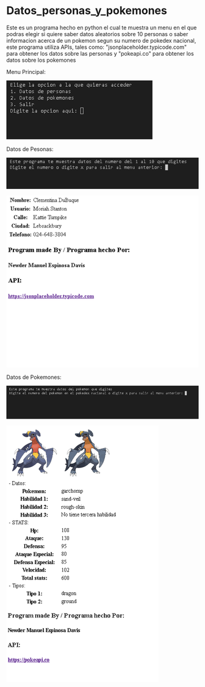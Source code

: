 # Datos_personas_y_pokemones
Este es un programa hecho en python el cual te muestra un menu en el que podras elegir si quiere saber datos aleatorios sobre 10 personas o saber informacion acerca de un pokemon segun su numero de pokedex nacional, este programa utiliza APIs, tales como: "jsonplaceholder.typicode.com" para obtener los datos sobre las personas y "pokeapi.co" para obtener los datos sobre los pokemones

Menu Principal:

![Mi captura de pantalla](Captura1.png)

Datos de Pesonas:

![Mi captura de pantalla](Personas1.png)

![Mi captura de pantalla](Personas2.png)

Datos de Pokemones:

![Mi captura de pantalla](Pokemones1.png)

![Mi captura de pantalla](Pokemones2.png)
